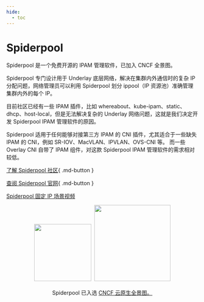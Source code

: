 ```yaml
---
hide:
  - toc
---
```


# Spiderpool

Spiderpool 是一个免费开源的 IPAM 管理软件，已加入 CNCF 全景图。

Spiderpool 专门设计用于 Underlay 底层网络，解决在集群内外通信时的复杂 IP 分配问题，网络管理员可以利用 Spiderpool 划分 ippool（IP 资源池）准确管理集群内外的每个 IP。

目前社区已经有一些 IPAM 插件，比如 whereabout、kube-ipam、static、dhcp、host-local，但是无法解决复杂的 Underlay 网络问题，这就是我们决定开发 Spiderpool IPAM 管理软件的原因。

Spiderpool 适用于任何能够对接第三方 IPAM 的 CNI 插件，尤其适合于一些缺失 IPAM 的 CNI，例如 SR-IOV、MacVLAN、IPVLAN、OVS-CNI 等。
而一些 Overlay CNI 自带了 IPAM 组件，对这款 Spiderpool IPAM 管理软件的需求相对较低。

[了解 Spiderpool 社区](https://github.com/spidernet-io){ .md-button }

[查阅 Spiderpool 官网](https://spidernet-io.github.io/spiderpool/){ .md-button }

[Spiderpool 固定 IP 场景视频](../videos/use-cases.md#ip)

<p align="center">
<img src="https://landscape.cncf.io/images/left-logo.svg" width="150"/>&nbsp;&nbsp;<img src="https://landscape.cncf.io/images/right-logo.svg" width="200"/>
<br/><br/>
Spiderpool 已入选 <a href="https://landscape.cncf.io/?selected=spiderpool">CNCF 云原生全景图。</a>
</p>
